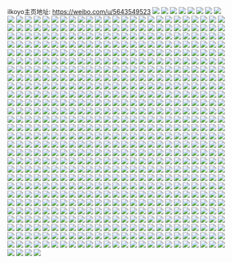 ilkoyo主页地址: https://weibo.com/u/5643549523 
![](https://wx4.sinaimg.cn/mw2000/0069VL2jgy1h96vyotxz0j30u0140ne0.jpg) 
![](https://wx4.sinaimg.cn/mw2000/0069VL2jgy1h96vymknbdj30u014017z.jpg) 
![](https://wx4.sinaimg.cn/mw2000/0069VL2jgy1h96vymidkhj30u01407io.jpg) 
![](https://wx4.sinaimg.cn/mw2000/0069VL2jgy1h96vymyq4mj30u0140nbz.jpg) 
![](https://wx4.sinaimg.cn/mw2000/0069VL2jgy1h8ygmak055j30u0140n0j.jpg) 
![](https://wx4.sinaimg.cn/mw2000/0069VL2jgy1h8xtrfdmkmj30u01t1jwh.jpg) 
![](https://wx4.sinaimg.cn/mw2000/0069VL2jgy1h8wtynaumgj30n91efn3y.jpg) 
![](https://wx4.sinaimg.cn/mw2000/0069VL2jgy1h8t41zbq3mj32io1w0u0x.jpg) 
![](https://wx4.sinaimg.cn/mw2000/0069VL2jgy1h8rz9s0k9cj30u01t1q7v.jpg) 
![](https://wx4.sinaimg.cn/mw2000/0069VL2jgy1h8parpuyg5j30u0140q7e.jpg) 
![](https://wx4.sinaimg.cn/mw2000/0069VL2jgy1h8paroic1qj31400u045q.jpg) 
![](https://wx4.sinaimg.cn/mw2000/0069VL2jgy1h8parmkz9ej31410u0do1.jpg) 
![](https://wx4.sinaimg.cn/mw2000/0069VL2jgy1h8parojznmj31400u0tf5.jpg) 
![](https://wx4.sinaimg.cn/mw2000/0069VL2jgy1h8parqjxopj31400u07b7.jpg) 
![](https://wx4.sinaimg.cn/mw2000/0069VL2jgy1h8parq8yfoj30u01407ba.jpg) 
![](https://wx4.sinaimg.cn/mw2000/0069VL2jgy1h8parmwpngj31hc0u0ti0.jpg) 
![](https://wx4.sinaimg.cn/mw2000/0069VL2jgy1h8parmw2bxj30u011oq9v.jpg) 
![](https://wx4.sinaimg.cn/mw2000/0069VL2jgy1h8parr0ddnj31400u0n67.jpg) 
![](https://wx4.sinaimg.cn/mw2000/0069VL2jgy1h8nmrcxeb9j30u01t145l.jpg) 
![](https://wx4.sinaimg.cn/mw2000/0069VL2jgy1h8kpg5gzxhj30u0140q7e.jpg) 
![](https://wx4.sinaimg.cn/mw2000/0069VL2jgy1h8juuy2xxpj30u01t1q8o.jpg) 
![](https://wx4.sinaimg.cn/mw2000/0069VL2jgy1h8hkxl0616j30jq0l4dj3.jpg) 
![](https://wx4.sinaimg.cn/mw2000/0069VL2jgy1h8dt8qfaxdj31400u0wlr.jpg) 
![](https://wx4.sinaimg.cn/mw2000/0069VL2jgy1h8aoe18vgpj31400u0k01.jpg) 
![](https://wx4.sinaimg.cn/mw2000/0069VL2jgy1h87ybx8t0fj30p10tm79t.jpg) 
![](https://wx4.sinaimg.cn/mw2000/0069VL2jgy1h87vgdscspj31400u0dnu.jpg) 
![](https://wx4.sinaimg.cn/mw2000/0069VL2jgy1h87vgch3btj30u0140k08.jpg) 
![](https://wx4.sinaimg.cn/mw2000/0069VL2jgy1h87vgcsk6bj30u01407er.jpg) 
![](https://wx4.sinaimg.cn/mw2000/0069VL2jgy1h87v9cpjsnj30u01t1dlr.jpg) 
![](https://wx4.sinaimg.cn/mw2000/0069VL2jgy1h87v9cwljuj30u01t17eh.jpg) 
![](https://wx4.sinaimg.cn/mw2000/0069VL2jgy1h84ikakga3j30qj1b5dop.jpg) 
![](https://wx4.sinaimg.cn/mw2000/0069VL2jgy1h82ick355ij30u0140q9f.jpg) 
![](https://wx4.sinaimg.cn/mw2000/0069VL2jgy1h82icmulx4j30u0140kbk.jpg) 
![](https://wx4.sinaimg.cn/mw2000/0069VL2jgy1h82ichmjilj31hc0u04ng.jpg) 
![](https://wx4.sinaimg.cn/mw2000/0069VL2jgy1h82ichhu7oj30t91fhn8s.jpg) 
![](https://wx4.sinaimg.cn/mw2000/0069VL2jgy1h82ichuttsj31400u0n87.jpg) 
![](https://wx4.sinaimg.cn/mw2000/0069VL2jgy1h82ichjqecj30u01407ej.jpg) 
![](https://wx4.sinaimg.cn/mw2000/0069VL2jgy1h82ichcr28j30u018pgq5.jpg) 
![](https://wx4.sinaimg.cn/mw2000/0069VL2jgy1h82ichf8zdj30u01butes.jpg) 
![](https://wx4.sinaimg.cn/mw2000/0069VL2jgy1h82icho74pj30u018ydkw.jpg) 
![](https://wx4.sinaimg.cn/mw2000/0069VL2jgy1h82ichlbz3j31400u0wot.jpg) 
![](https://wx4.sinaimg.cn/mw2000/0069VL2jgy1h82ichkhaaj31400u045u.jpg) 
![](https://wx4.sinaimg.cn/mw2000/0069VL2jgy1h82ichp1ocj30u0140dq3.jpg) 
![](https://wx4.sinaimg.cn/mw2000/0069VL2jgy1h82ichqzlaj31400u0k1j.jpg) 
![](https://wx4.sinaimg.cn/mw2000/0069VL2jgy1h82ichtp7qj30u01t1dkc.jpg) 
![](https://wx4.sinaimg.cn/mw2000/0069VL2jgy1h7wjbvjfyaj31400u0dnm.jpg) 
![](https://wx4.sinaimg.cn/mw2000/0069VL2jgy1h7v43sikwwj30u014048q.jpg) 
![](https://wx4.sinaimg.cn/mw2000/0069VL2jgy1h7uhn5qyovj30u01t1qkl.jpg) 
![](https://wx4.sinaimg.cn/mw2000/0069VL2jgy1h7tf3tny51j30u0140dp7.jpg) 
![](https://wx4.sinaimg.cn/mw2000/0069VL2jgy1h7tf3u5ikej30u014046z.jpg) 
![](https://wx4.sinaimg.cn/mw2000/0069VL2jgy1h7lvsihqaqj30u01t1q83.jpg) 
![](https://wx4.sinaimg.cn/mw2000/0069VL2jgy1h7lvsiqqxpj30u014049m.jpg) 
![](https://wx4.sinaimg.cn/mw2000/0069VL2jgy1h7lvsjlpsej31400u0k3k.jpg) 
![](https://wx4.sinaimg.cn/mw2000/0069VL2jgy1h7jw0i36e0j30u01t1aho.jpg) 
![](https://wx4.sinaimg.cn/mw2000/0069VL2jgy1h7jw0hhikgj30u01t1n52.jpg) 
![](https://wx4.sinaimg.cn/mw2000/0069VL2jgy1h7jw0h9hl3j30u01t1ahv.jpg) 
![](https://wx4.sinaimg.cn/mw2000/0069VL2jgy1h7jw0hg30sj30u01t1gtd.jpg) 
![](https://wx4.sinaimg.cn/mw2000/0069VL2jgy1h7jw0hh8ebj30u01t145z.jpg) 
![](https://wx4.sinaimg.cn/mw2000/0069VL2jgy1h7jw0i3u72j30u01t17bb.jpg) 
![](https://wx4.sinaimg.cn/mw2000/0069VL2jgy1h7dc6cs1e5j30u013ywit.jpg) 
![](https://wx4.sinaimg.cn/mw2000/0069VL2jgy1h7dc6cq99zj30u013ygpz.jpg) 
![](https://wx4.sinaimg.cn/mw2000/0069VL2jgy1h7dc6facs5j30u00u0ag1.jpg) 
![](https://wx4.sinaimg.cn/mw2000/0069VL2jgy1h7d88ga4fuj30u013zah2.jpg) 
![](https://wx4.sinaimg.cn/mw2000/0069VL2jgy1h7avapd38hj30ku112q5p.jpg) 
![](https://wx4.sinaimg.cn/mw2000/0069VL2jgy1h7acqj4ltzj30ku112tbj.jpg) 
![](https://wx4.sinaimg.cn/mw2000/0069VL2jgy1h768kmg6k9j30ku1120th.jpg) 
![](https://wx4.sinaimg.cn/mw2000/0069VL2jgy1h73qcy8itsj30ku1120te.jpg) 
![](https://wx4.sinaimg.cn/mw2000/0069VL2jgy1h7088p14eej30u00u0djx.jpg) 
![](https://wx4.sinaimg.cn/mw2000/0069VL2jgy1h6vqcaq04ej30u00u049f.jpg) 
![](https://wx4.sinaimg.cn/mw2000/0069VL2jgy1h6n9no6d62j30u00u0jsx.jpg) 
![](https://wx4.sinaimg.cn/mw2000/0069VL2jgy1h6n9nnz3yaj30u00u0ta6.jpg) 
![](https://wx4.sinaimg.cn/mw2000/0069VL2jgy1h6ms0a9vo3j30ku112q3y.jpg) 
![](https://wx4.sinaimg.cn/mw2000/0069VL2jgy1h6ms0a7i2oj30ku11275d.jpg) 
![](https://wx4.sinaimg.cn/mw2000/0069VL2jgy1h6gqhm9s42j30ku0xgjs3.jpg) 
![](https://wx4.sinaimg.cn/mw2000/0069VL2jgy1h6cqkehe1kj30ku112412.jpg) 
![](https://wx4.sinaimg.cn/mw2000/0069VL2jgy1h5qdr7vmywj30t31r0ab9.jpg) 
![](https://wx4.sinaimg.cn/mw2000/0069VL2jgy1h5mnejtggjj30qf1aywp6.jpg) 
![](https://wx4.sinaimg.cn/mw2000/0069VL2jgy1h5mneklkcrj31400u0q62.jpg) 
![](https://wx4.sinaimg.cn/mw2000/0069VL2jgy1h5mnem6b75j31400u0n89.jpg) 
![](https://wx4.sinaimg.cn/mw2000/0069VL2jgy1h5mnell0doj31400u0afz.jpg) 
![](https://wx4.sinaimg.cn/mw2000/0069VL2jgy1h5mnek9oesj31400u0dji.jpg) 
![](https://wx4.sinaimg.cn/mw2000/0069VL2jgy1h5lct6n7vgj30u0140gqc.jpg) 
![](https://wx4.sinaimg.cn/mw2000/0069VL2jgy1h5lct7gbrsj30u0140jtw.jpg) 
![](https://wx4.sinaimg.cn/mw2000/0069VL2jgy1h5lct7u8cij30u00u0dmn.jpg) 
![](https://wx4.sinaimg.cn/mw2000/0069VL2jgy1h5kl0k550uj30u013yagd.jpg) 
![](https://wx4.sinaimg.cn/mw2000/0069VL2jgy1h5kb1u3riqj30u01sz0uf.jpg) 
![](https://wx4.sinaimg.cn/mw2000/0069VL2jgy1h5cbtk9erpj30u01lr42q.jpg) 
![](https://wx4.sinaimg.cn/mw2000/0069VL2jgy1h5cbtkhkf1j30u01m3wic.jpg) 
![](https://wx4.sinaimg.cn/mw2000/0069VL2jgy1h5cbtjwr6aj30t005s74r.jpg) 
![](https://wx4.sinaimg.cn/mw2000/0069VL2jgy1h5btokw0i1j30u018c774.jpg) 
![](https://wx4.sinaimg.cn/mw2000/0069VL2jgy1h5b9luzrmwj30u00u00yd.jpg) 
![](https://wx4.sinaimg.cn/mw2000/0069VL2jgy1h5b9lwo04cj30u01400zi.jpg) 
![](https://wx4.sinaimg.cn/mw2000/0069VL2jgy1h5b9lxo9snj30u01b3ahu.jpg) 
![](https://wx4.sinaimg.cn/mw2000/0069VL2jgy1h5a62bdzobj30u0140gyi.jpg) 
![](https://wx4.sinaimg.cn/mw2000/0069VL2jgy1h5a62ev082j32c02c0b2a.jpg) 
![](https://wx4.sinaimg.cn/mw2000/0069VL2jgy1h548emiedgj30u01sztfx.jpg) 
![](https://wx4.sinaimg.cn/mw2000/0069VL2jgy1h548emcghmj30u01szdm6.jpg) 
![](https://wx4.sinaimg.cn/mw2000/0069VL2jgy1h548emd7dgj30u01szgs6.jpg) 
![](https://wx4.sinaimg.cn/mw2000/0069VL2jgy1h4sfwp95yzj32c02c0x6p.jpg) 
![](https://wx4.sinaimg.cn/mw2000/0069VL2jgy1h4pwydtz2nj30u01sz110.jpg) 
![](https://wx4.sinaimg.cn/mw2000/0069VL2jgy1h4jn4emwi4j31401e0wm1.jpg) 
![](https://wx4.sinaimg.cn/mw2000/0069VL2jgy1h4jn4efz45j31400u5zok.jpg) 
![](https://wx4.sinaimg.cn/mw2000/0069VL2jgy1h4jn4el8mgj31400u0dnf.jpg) 
![](https://wx4.sinaimg.cn/mw2000/0069VL2jgy1h4jn4em5ybj30xc1n9adu.jpg) 
![](https://wx4.sinaimg.cn/mw2000/0069VL2jgy1h4jn4f0qeuj30k00zktak.jpg) 
![](https://wx4.sinaimg.cn/mw2000/0069VL2jgy1h4g1p2uylsj30u00u0dl3.jpg) 
![](https://wx4.sinaimg.cn/mw2000/0069VL2jgy1h4g1p56oapj30u0140ti7.jpg) 
![](https://wx4.sinaimg.cn/mw2000/0069VL2jgy1h4ew3lc5xcj30u0140wmt.jpg) 
![](https://wx4.sinaimg.cn/mw2000/0069VL2jgy1h4ew3lnxm8j30u0140tes.jpg) 
![](https://wx4.sinaimg.cn/mw2000/0069VL2jgy1h4a40hy4x0j30u00u04ea.jpg) 
![](https://wx4.sinaimg.cn/mw2000/0069VL2jgy1h48vlul3jdj30u00u0ahi.jpg) 
![](https://wx4.sinaimg.cn/mw2000/0069VL2jgy1h48vlv28znj30u00u0ahd.jpg) 
![](https://wx4.sinaimg.cn/mw2000/0069VL2jgy1h48vlv30ulj30u00u07bl.jpg) 
![](https://wx4.sinaimg.cn/mw2000/0069VL2jgy1h48vlv3rr7j30u00u044p.jpg) 
![](https://wx4.sinaimg.cn/mw2000/0069VL2jgy1h48vluk9djj30u00u00yu.jpg) 
![](https://wx4.sinaimg.cn/mw2000/0069VL2jgy1h48vlvy5d9j30u00u00zb.jpg) 
![](https://wx4.sinaimg.cn/mw2000/0069VL2jgy1h48vlvseqgj30u00u0tf0.jpg) 
![](https://wx4.sinaimg.cn/mw2000/0069VL2jgy1h48vlm3u6oj30u00u0acw.jpg) 
![](https://wx4.sinaimg.cn/mw2000/0069VL2jgy1h48vllqtu0j30u00u0go7.jpg) 
![](https://wx4.sinaimg.cn/mw2000/0069VL2jgy1h47wgj8h1sj31400u0ti2.jpg) 
![](https://wx4.sinaimg.cn/mw2000/0069VL2jgy1h47qdmiwk9j30v91vo7al.jpg) 
![](https://wx4.sinaimg.cn/mw2000/0069VL2jgy1h46rrhtkzpj30v80hiq6d.jpg) 
![](https://wx4.sinaimg.cn/mw2000/0069VL2jgy1h42tn03u9aj30v91von7k.jpg) 
![](https://wx4.sinaimg.cn/mw2000/0069VL2jgy1h3ynf46qokj30u01sztah.jpg) 
![](https://wx4.sinaimg.cn/mw2000/0069VL2jgy1h3wdwbn4taj30u0140jyu.jpg) 
![](https://wx4.sinaimg.cn/mw2000/0069VL2jgy1h3wdgnqzvrj31hc0u0k8w.jpg) 
![](https://wx4.sinaimg.cn/mw2000/0069VL2jgy1h3u21mgdg6j30u01404be.jpg) 
![](https://wx4.sinaimg.cn/mw2000/0069VL2jgy1h3u21f47ldj30u0140tk3.jpg) 
![](https://wx4.sinaimg.cn/mw2000/0069VL2jgy1h3u20kjdt4j30u00u078n.jpg) 
![](https://wx4.sinaimg.cn/mw2000/0069VL2jgy1h3u21r1itpj30u0140do6.jpg) 
![](https://wx4.sinaimg.cn/mw2000/0069VL2jgy1h3u21tsz3nj30u0140n8i.jpg) 
![](https://wx4.sinaimg.cn/mw2000/0069VL2jgy1h3u20ws35cj30u013yafr.jpg) 
![](https://wx4.sinaimg.cn/mw2000/0069VL2jgy1h3u21imcqnj30u00u0tgf.jpg) 
![](https://wx4.sinaimg.cn/mw2000/0069VL2jgy1h3u218che6j30u00u0jvj.jpg) 
![](https://wx4.sinaimg.cn/mw2000/0069VL2jgy1h3u20bs14aj30u00u0tci.jpg) 
![](https://wx4.sinaimg.cn/mw2000/0069VL2jgy1h3u21o8l5fj30u0140443.jpg) 
![](https://wx4.sinaimg.cn/mw2000/0069VL2jgy1h3u21t2vfgj30u0140wkf.jpg) 
![](https://wx4.sinaimg.cn/mw2000/0069VL2jgy1h3u21j868ij31400u0n2v.jpg) 
![](https://wx4.sinaimg.cn/mw2000/0069VL2jgy1h3u21q4zxsj30u0140ahz.jpg) 
![](https://wx4.sinaimg.cn/mw2000/0069VL2jgy1h3u21gl294j30u00u0th5.jpg) 
![](https://wx4.sinaimg.cn/mw2000/0069VL2jgy1h3u21jjtm6j30u00u0tgb.jpg) 
![](https://wx4.sinaimg.cn/mw2000/0069VL2jgy1h3u20x5whqj31400u0jz7.jpg) 
![](https://wx4.sinaimg.cn/mw2000/0069VL2jgy1h3swtcco2bj32c0340hdu.jpg) 
![](https://wx4.sinaimg.cn/mw2000/0069VL2jgy1h3swtbrg9dj32c02c0x5k.jpg) 
![](https://wx4.sinaimg.cn/mw2000/0069VL2jgy1h3sq91m3dxj30u01szjvm.jpg) 
![](https://wx4.sinaimg.cn/mw2000/0069VL2jgy1h3rt67coqxj30u01t0gsd.jpg) 
![](https://wx4.sinaimg.cn/mw2000/0069VL2jgy1h3mrrlooqaj30v91voakv.jpg) 
![](https://wx4.sinaimg.cn/mw2000/0069VL2jgy1h3mmaogw4dj32c02c0u0x.jpg) 
![](https://wx4.sinaimg.cn/mw2000/0069VL2jgy1h3mmappw0jj32c02c04qq.jpg) 
![](https://wx4.sinaimg.cn/mw2000/0069VL2jgy1h3mmapm453j32c02c0qv5.jpg) 
![](https://wx4.sinaimg.cn/mw2000/0069VL2jgy1h3mmaqfyisj32c02c0kjl.jpg) 
![](https://wx4.sinaimg.cn/mw2000/0069VL2jgy1h3m00aocf0j30u00u0n1f.jpg) 
![](https://wx4.sinaimg.cn/mw2000/0069VL2jgy1h3jte9s03wj30v91vogud.jpg) 
![](https://wx4.sinaimg.cn/mw2000/0069VL2jgy1h3he9b8c8kj31401e0dpf.jpg) 
![](https://wx4.sinaimg.cn/mw2000/0069VL2jgy1h3egx8kkmej32c03401ky.jpg) 
![](https://wx4.sinaimg.cn/mw2000/0069VL2jgy1h32gex4wr5j31sz0u0wsu.jpg) 
![](https://wx4.sinaimg.cn/mw2000/0069VL2jgy1h2uy3dzsmnj33402c0kjm.jpg) 
![](https://wx4.sinaimg.cn/mw2000/0069VL2jgy1h2uw2eussaj30ri1cw42z.jpg) 
![](https://wx4.sinaimg.cn/mw2000/0069VL2jgy1h2szn9e9kvj30v91votp2.jpg) 
![](https://wx4.sinaimg.cn/mw2000/0069VL2jgy1h2szn9h648j30v91voan7.jpg) 
![](https://wx4.sinaimg.cn/mw2000/0069VL2jgy1h2szn9t2hsj30v91voqg9.jpg) 
![](https://wx4.sinaimg.cn/mw2000/0069VL2jgy1h2nazja5wdj30u01szgr3.jpg) 
![](https://wx4.sinaimg.cn/mw2000/0069VL2jgy1h2m3wozggaj30u01szdkp.jpg) 
![](https://wx4.sinaimg.cn/mw2000/0069VL2jgy1h2lvhpiwjqj30u00u00w7.jpg) 
![](https://wx4.sinaimg.cn/mw2000/0069VL2jgy1h2kdtadzjvj32c02c0u0y.jpg) 
![](https://wx4.sinaimg.cn/mw2000/0069VL2jgy1h2erh6mfzvj30v91vothk.jpg) 
![](https://wx4.sinaimg.cn/mw2000/0069VL2jgy1h2di35akx5j30v91voq94.jpg) 
![](https://wx4.sinaimg.cn/mw2000/0069VL2jgy1h2cysorrskj30v91vok8e.jpg) 
![](https://wx4.sinaimg.cn/mw2000/0069VL2jgy1h2cse7zs7uj30v91vojz3.jpg) 
![](https://wx4.sinaimg.cn/mw2000/0069VL2jgy1h28aqlzmxlj30v91vogs7.jpg) 
![](https://wx4.sinaimg.cn/mw2000/0069VL2jgy1h2755ijb1sj30u00u00y2.jpg) 
![](https://wx4.sinaimg.cn/mw2000/0069VL2jgy1h23n8azw4xj30v91vongk.jpg) 
![](https://wx4.sinaimg.cn/mw2000/0069VL2jgy1h23n89h8yej30v91vo4ir.jpg) 
![](https://wx4.sinaimg.cn/mw2000/0069VL2jgy1h23n8a2l4wj30v91vowtp.jpg) 
![](https://wx4.sinaimg.cn/mw2000/0069VL2jgy1h23n874x9mj30v91vo10d.jpg) 
![](https://wx4.sinaimg.cn/mw2000/0069VL2jgy1h23n8a3ttmj30v91vok39.jpg) 
![](https://wx4.sinaimg.cn/mw2000/0069VL2jgy1h23n8atas7j30v91vo7n7.jpg) 
![](https://wx4.sinaimg.cn/mw2000/0069VL2jgy1h23n8aj8x9j30v91vodu7.jpg) 
![](https://wx4.sinaimg.cn/mw2000/0069VL2jgy1h23n87fgnuj30v91vo496.jpg) 
![](https://wx4.sinaimg.cn/mw2000/0069VL2jgy1h23n8a8mtoj30v91vo491.jpg) 
![](https://wx4.sinaimg.cn/mw2000/0069VL2jgy1h23n87m8a7j30v91vo11h.jpg) 
![](https://wx4.sinaimg.cn/mw2000/0069VL2jgy1h23n88kuq0j30v91voqdc.jpg) 
![](https://wx4.sinaimg.cn/mw2000/0069VL2jgy1h23n89zzlxj30v91voqdv.jpg) 
![](https://wx4.sinaimg.cn/mw2000/0069VL2jgy1h23n8afpjhj30v91vowqk.jpg) 
![](https://wx4.sinaimg.cn/mw2000/0069VL2jgy1h21azs4ftij30u01sz0xn.jpg) 
![](https://wx4.sinaimg.cn/mw2000/0069VL2jgy1h200y8ulk3j30u0140qeh.jpg) 
![](https://wx4.sinaimg.cn/mw2000/0069VL2jgy1h1wuj04w0bj30u31t5wiq.jpg) 
![](https://wx4.sinaimg.cn/mw2000/0069VL2jgy1h1tarx08i8j30v91vodm9.jpg) 
![](https://wx4.sinaimg.cn/mw2000/0069VL2jgy1h1rz2n4s0pj33282ao7wj.jpg) 
![](https://wx4.sinaimg.cn/mw2000/0069VL2jgy1h1rz2oia70j32492tou0x.jpg) 
![](https://wx4.sinaimg.cn/mw2000/0069VL2jgy1h1rz2lpqrgj32ds1sg4qp.jpg) 
![](https://wx4.sinaimg.cn/mw2000/0069VL2jgy1h1rz2n9j1mj33402c0x6p.jpg) 
![](https://wx4.sinaimg.cn/mw2000/0069VL2jgy1h1rz2n4yaij31sg2dse81.jpg) 
![](https://wx4.sinaimg.cn/mw2000/0069VL2jgy1h1qqgarh8xj30sw12itfu.jpg) 
![](https://wx4.sinaimg.cn/mw2000/0069VL2jgy1h1ip8rkm1xj30u01szwla.jpg) 
![](https://wx4.sinaimg.cn/mw2000/0069VL2jgy1h1giujdbtdj30v91voakt.jpg) 
![](https://wx4.sinaimg.cn/mw2000/0069VL2jgy1h1biieazsrj30v90dkwfb.jpg) 
![](https://wx4.sinaimg.cn/mw2000/0069VL2jgy1h1bhut1qk3j30u00u0jua.jpg) 
![](https://wx4.sinaimg.cn/mw2000/0069VL2jgy1h18g94t5fkj30u0140ag9.jpg) 
![](https://wx4.sinaimg.cn/mw2000/0069VL2jgy1h178w7ozn1j30u014044c.jpg) 
![](https://wx4.sinaimg.cn/mw2000/0069VL2jgy1h15z2gx2ijj30u01szado.jpg) 
![](https://wx4.sinaimg.cn/mw2000/0069VL2jgy1h12p58m26cj30u0140n4f.jpg) 
![](https://wx4.sinaimg.cn/mw2000/0069VL2jgy1h12p59fquxj30u0140dlq.jpg) 
![](https://wx4.sinaimg.cn/mw2000/0069VL2jgy1h11jhgur0nj30u014044g.jpg) 
![](https://wx4.sinaimg.cn/mw2000/0069VL2jgy1h0xsmp30u6j30u0140anf.jpg) 
![](https://wx4.sinaimg.cn/mw2000/0069VL2jgy1h0xsmoignij30u0140dsg.jpg) 
![](https://wx4.sinaimg.cn/mw2000/0069VL2jgy1h0xsmskwugj30u0140nbn.jpg) 
![](https://wx4.sinaimg.cn/mw2000/0069VL2jgy1h0xsmum3rjj30u01407hc.jpg) 
![](https://wx4.sinaimg.cn/mw2000/0069VL2jgy1h0xsmwrg9bj30u0140tr9.jpg) 
![](https://wx4.sinaimg.cn/mw2000/0069VL2jgy1h0xssil0ntj30u0140h1v.jpg) 
![](https://wx4.sinaimg.cn/mw2000/0069VL2jgy1h0xsmpl0tlj30u0140jzc.jpg) 
![](https://wx4.sinaimg.cn/mw2000/0069VL2jgy1h0xsmx0h7bj30u0140n7r.jpg) 
![](https://wx4.sinaimg.cn/mw2000/0069VL2jgy1h0xgyfb4qoj30u01sz15i.jpg) 
![](https://wx4.sinaimg.cn/mw2000/0069VL2jgy1h0wpn8vjyyj30u00u0n0n.jpg) 
![](https://wx4.sinaimg.cn/mw2000/0069VL2jgy1h0wpn9eibpj30u00u0qam.jpg) 
![](https://wx4.sinaimg.cn/mw2000/0069VL2jgy1h0vps8g2i8j30u00u0q7f.jpg) 
![](https://wx4.sinaimg.cn/mw2000/0069VL2jgy1h0stp3mksmj30im0g43yz.jpg) 
![](https://wx4.sinaimg.cn/mw2000/0069VL2jgy1h0r4a8ku8bj31sg1sg7wh.jpg) 
![](https://wx4.sinaimg.cn/mw2000/0069VL2jgy1h0oh1j4jr4j30u0140gr7.jpg) 
![](https://wx4.sinaimg.cn/mw2000/0069VL2jgy1h0oh1j6o91j30u013yjy7.jpg) 
![](https://wx4.sinaimg.cn/mw2000/0069VL2jgy1h0lyrj4ofij30u01sz7ho.jpg) 
![](https://wx4.sinaimg.cn/mw2000/0069VL2jgy1h0lyrl6q19j30u01szgxr.jpg) 
![](https://wx4.sinaimg.cn/mw2000/0069VL2jgy1h0lyrjn7t1j30u01szanc.jpg) 
![](https://wx4.sinaimg.cn/mw2000/0069VL2jgy1h0g62pi738j30qo0zkjta.jpg) 
![](https://wx4.sinaimg.cn/mw2000/0069VL2jgy1h0egu6v2n1j30xc0itq84.jpg) 
![](https://wx4.sinaimg.cn/mw2000/0069VL2jgy1h096iymgezj30u0140dm5.jpg) 
![](https://wx4.sinaimg.cn/mw2000/0069VL2jgy1h07fb3fsznj31400u047d.jpg) 
![](https://wx4.sinaimg.cn/mw2000/0069VL2jgy1h07fb3cu6oj31400u0k17.jpg) 
![](https://wx4.sinaimg.cn/mw2000/0069VL2jgy1h07fb2onk3j30zk0qotf3.jpg) 
![](https://wx4.sinaimg.cn/mw2000/0069VL2jgy1h07fb32y5nj30zk0qowjw.jpg) 
![](https://wx4.sinaimg.cn/mw2000/0069VL2jgy1h07fb24fwbj30zk0qngq1.jpg) 
![](https://wx4.sinaimg.cn/mw2000/0069VL2jgy1h07fb3t813j30zk0qn0yt.jpg) 
![](https://wx4.sinaimg.cn/mw2000/0069VL2jgy1h07fb3l1rfj31400u0aj2.jpg) 
![](https://wx4.sinaimg.cn/mw2000/0069VL2jgy1h07fb8du5nj30u00u044l.jpg) 
![](https://wx4.sinaimg.cn/mw2000/0069VL2jgy1h07fbb8i9uj30u00u0jx5.jpg) 
![](https://wx4.sinaimg.cn/mw2000/0069VL2jgy1h07fba5kolj30u00u0tdj.jpg) 
![](https://wx4.sinaimg.cn/mw2000/0069VL2jgy1h077g457xwj30u01sztdk.jpg) 
![](https://wx4.sinaimg.cn/mw2000/0069VL2jgy1h06tz9mzhvj30u00u0wlz.jpg) 
![](https://wx4.sinaimg.cn/mw2000/0069VL2jgy1h06tzbnrcuj30u00u07bq.jpg) 
![](https://wx4.sinaimg.cn/mw2000/0069VL2jgy1h06tzc80oxj30u00u0jyp.jpg) 
![](https://wx4.sinaimg.cn/mw2000/0069VL2jgy1h06tzd1hcgj30u00u0gqy.jpg) 
![](https://wx4.sinaimg.cn/mw2000/0069VL2jgy1h06tzdfpskj30u00u0te3.jpg) 
![](https://wx4.sinaimg.cn/mw2000/0069VL2jgy1h06tzcj27mj30u00u077l.jpg) 
![](https://wx4.sinaimg.cn/mw2000/0069VL2jgy1h03vql4dbej30u0140af8.jpg) 
![](https://wx4.sinaimg.cn/mw2000/0069VL2jgy1h03vqn3otwj30u0140jwa.jpg) 
![](https://wx4.sinaimg.cn/mw2000/0069VL2jgy1h03vqnhatcj30u0140gqu.jpg) 
![](https://wx4.sinaimg.cn/mw2000/0069VL2jgy1h03vqnus2uj30u0140dmt.jpg) 
![](https://wx4.sinaimg.cn/mw2000/0069VL2jgy1h03vqnji4ij31400u0n29.jpg) 
![](https://wx4.sinaimg.cn/mw2000/0069VL2jgy1h03fwdywiqj30u00v6gnc.jpg) 
![](https://wx4.sinaimg.cn/mw2000/0069VL2jgy1h02k474oy3j30u01szwl0.jpg) 
![](https://wx4.sinaimg.cn/mw2000/0069VL2jgy1h02fxce3qbj30u0140dl6.jpg) 
![](https://wx4.sinaimg.cn/mw2000/0069VL2jgy1h01epyn4bej30u00u07av.jpg) 
![](https://wx4.sinaimg.cn/mw2000/0069VL2jgy1gzzxbu8w4pj30u01sztha.jpg) 
![](https://wx4.sinaimg.cn/mw2000/0069VL2jgy1gzz0lra55bj30u00u00y9.jpg) 
![](https://wx4.sinaimg.cn/mw2000/0069VL2jgy1gzysf77kh2j30u00u0adc.jpg) 
![](https://wx4.sinaimg.cn/mw2000/0069VL2jgy1gzxmgy61yzj30u01sztjm.jpg) 
![](https://wx4.sinaimg.cn/mw2000/0069VL2jgy1gzx7l0dvujj30u00u0q8a.jpg) 
![](https://wx4.sinaimg.cn/mw2000/0069VL2jgy1gztospri5kj30v91voahe.jpg) 
![](https://wx4.sinaimg.cn/mw2000/0069VL2jgy1gztm5f2231j30sx1qnae4.jpg) 
![](https://wx4.sinaimg.cn/mw2000/0069VL2jgy1gzq69ewlhdj30u0140wjn.jpg) 
![](https://wx4.sinaimg.cn/mw2000/0069VL2jgy1gzq69dbc9rj30u01407e3.jpg) 
![](https://wx4.sinaimg.cn/mw2000/0069VL2jgy1gzq69exl54j30u0140n2c.jpg) 
![](https://wx4.sinaimg.cn/mw2000/0069VL2jgy1gzq69fbfxmj31400u0n5o.jpg) 
![](https://wx4.sinaimg.cn/mw2000/0069VL2jgy1gzq69gpswvj30u0140456.jpg) 
![](https://wx4.sinaimg.cn/mw2000/0069VL2jgy1gzmot17jdxj30u01400yq.jpg) 
![](https://wx4.sinaimg.cn/mw2000/0069VL2jgy1gzmot1bthuj30u0140q8x.jpg) 
![](https://wx4.sinaimg.cn/mw2000/0069VL2jgy1gzmot1wjyvj30u0140wk8.jpg) 
![](https://wx4.sinaimg.cn/mw2000/0069VL2jgy1gzmkllm9kcj30u01m80yb.jpg) 
![](https://wx4.sinaimg.cn/mw2000/0069VL2jgy1gzk8bqqxayj30ky0hiabl.jpg) 
![](https://wx4.sinaimg.cn/mw2000/0069VL2jgy1gz8enmfqa4j30oy02aaa6.jpg) 
![](https://wx4.sinaimg.cn/mw2000/0069VL2jgy1gz1pv0t2ivj32c02c0u0y.jpg) 
![](https://wx4.sinaimg.cn/mw2000/0069VL2jgy1gz1puwxvd5j31sg1sg1kx.jpg) 
![](https://wx4.sinaimg.cn/mw2000/0069VL2jgy1gz05bjvdkuj30ku1120xo.jpg) 
![](https://wx4.sinaimg.cn/mw2000/0069VL2jgy1gyueg4bw4xj30u01iotdf.jpg) 
![](https://wx4.sinaimg.cn/mw2000/0069VL2jgy1gyslka977vj30u013643e.jpg) 
![](https://wx4.sinaimg.cn/mw2000/0069VL2jgy1gyq5bwrfogj31vi2uub2a.jpg) 
![](https://wx4.sinaimg.cn/mw2000/0069VL2jgy1gyp73u4h2lj30u00u0wja.jpg) 
![](https://wx4.sinaimg.cn/mw2000/0069VL2jgy1gyp73t1w13j30u00u0tdc.jpg) 
![](https://wx4.sinaimg.cn/mw2000/0069VL2jgy1gynjhwhmbjj30u00u0djk.jpg) 
![](https://wx4.sinaimg.cn/mw2000/0069VL2jgy1gynjhvsehnj317r0u0jx8.jpg) 
![](https://wx4.sinaimg.cn/mw2000/0069VL2jgy1gyjeoe1qjyj30u01sz45w.jpg) 
![](https://wx4.sinaimg.cn/mw2000/0069VL2jgy1gyhtqbc43yj309m04dq2y.jpg) 
![](https://wx4.sinaimg.cn/mw2000/0069VL2jgy1gyedwwaz9bj30t91g047b.jpg) 
![](https://wx4.sinaimg.cn/mw2000/0069VL2jgy1gyedwxl64vj30u0140doh.jpg) 
![](https://wx4.sinaimg.cn/mw2000/0069VL2jgy1gyc7phweghj30u01szgu3.jpg) 
![](https://wx4.sinaimg.cn/mw2000/0069VL2jgy1gyb6nxb695j30n01ds3z2.jpg) 
![](https://wx4.sinaimg.cn/mw2000/0069VL2jgy1gy7s96sq4rj30u010qtd3.jpg) 
![](https://wx4.sinaimg.cn/mw2000/0069VL2jgy1gy7s9a6ynvj30u01400za.jpg) 
![](https://wx4.sinaimg.cn/mw2000/0069VL2jgy1gy7s9b9wi6j30u01407an.jpg) 
![](https://wx4.sinaimg.cn/mw2000/0069VL2jgy1gy6n78r8fzj32c02c0kjl.jpg) 
![](https://wx4.sinaimg.cn/mw2000/0069VL2jgy1gy6n78y8dyj32c0340npe.jpg) 
![](https://wx4.sinaimg.cn/mw2000/0069VL2jgy1gy6n7a2c9vj32c0340npf.jpg) 
![](https://wx4.sinaimg.cn/mw2000/0069VL2jgy1gy6n79yxvrj32c02c0x6p.jpg) 
![](https://wx4.sinaimg.cn/mw2000/0069VL2jgy1gxyk9vyw4ej32c02c0000.jpg) 
![](https://wx4.sinaimg.cn/mw2000/0069VL2jly1gxxhv79p85j30u013ygqj.jpg) 
![](https://wx4.sinaimg.cn/mw2000/0069VL2jly1gxxhv7lhvdj30u00u0n15.jpg) 
![](https://wx4.sinaimg.cn/mw2000/0069VL2jly1gxxhvdihzwj313y0u0q66.jpg) 
![](https://wx4.sinaimg.cn/mw2000/0069VL2jly1gxxhvp24s8j30u0140wke.jpg) 
![](https://wx4.sinaimg.cn/mw2000/0069VL2jly1gxxhvfndhcj30u013y0yv.jpg) 
![](https://wx4.sinaimg.cn/mw2000/0069VL2jly1gxxhvgqvvhj30u0140afj.jpg) 
![](https://wx4.sinaimg.cn/mw2000/0069VL2jly1gxxhvf0lvpj30u00u0dlg.jpg) 
![](https://wx4.sinaimg.cn/mw2000/0069VL2jly1gxxhvfkz3oj30u00u0wj3.jpg) 
![](https://wx4.sinaimg.cn/mw2000/0069VL2jly1gxxhvhm204j313y0u0n5q.jpg) 
![](https://wx4.sinaimg.cn/mw2000/0069VL2jly1gxxhvjeaiej31400u0tcv.jpg) 
![](https://wx4.sinaimg.cn/mw2000/0069VL2jly1gxxhvjv79hj30u00u0q72.jpg) 
![](https://wx4.sinaimg.cn/mw2000/0069VL2jly1gxxhvqktb2j30u0140dm0.jpg) 
![](https://wx4.sinaimg.cn/mw2000/0069VL2jly1gxxhvnufphj30u0140tfm.jpg) 
![](https://wx4.sinaimg.cn/mw2000/0069VL2jly1gxxhvmr4fsj30u00u043f.jpg) 
![](https://wx4.sinaimg.cn/mw2000/0069VL2jly1gxxhvomjgsj30u013ywk5.jpg) 
![](https://wx4.sinaimg.cn/mw2000/0069VL2jly1gxxhvq03k8j313y0u0jy0.jpg) 
![](https://wx4.sinaimg.cn/mw2000/0069VL2jgy1gxsl4p9rmaj30u01szwiq.jpg) 
![](https://wx4.sinaimg.cn/mw2000/0069VL2jgy1gxs7tcgw03j30u01szwke.jpg) 
![](https://wx4.sinaimg.cn/mw2000/0069VL2jgy1gxr4bep4rgj30u016vq9r.jpg) 
![](https://wx4.sinaimg.cn/mw2000/0069VL2jgy1gxqi27a8waj30u01szwi9.jpg) 
![](https://wx4.sinaimg.cn/mw2000/0069VL2jgy1gxq6jartk5j30r21c3gre.jpg) 
![](https://wx4.sinaimg.cn/mw2000/0069VL2jgy1gxq6jfcsnlj30u0140tf5.jpg) 
![](https://wx4.sinaimg.cn/mw2000/0069VL2jgy1gxq6jgyz49j30u0140gtv.jpg) 
![](https://wx4.sinaimg.cn/mw2000/0069VL2jgy1gxo0efd7gnj30u01szajb.jpg) 
![](https://wx4.sinaimg.cn/mw2000/0069VL2jgy1gxo0eg0znfj30u01sz48f.jpg) 
![](https://wx4.sinaimg.cn/mw2000/0069VL2jgy1gxo0ef08rsj30u01szgvr.jpg) 
![](https://wx4.sinaimg.cn/mw2000/0069VL2jgy1gxo0ef1zkyj30u01szajl.jpg) 
![](https://wx4.sinaimg.cn/mw2000/0069VL2jgy1gxo0efbgi8j30u01sz48p.jpg) 
![](https://wx4.sinaimg.cn/mw2000/0069VL2jgy1gxo0eezfw2j30u01sztgt.jpg) 
![](https://wx4.sinaimg.cn/mw2000/0069VL2jgy1gxnutftb4wj30pn1egjup.jpg) 
![](https://wx4.sinaimg.cn/mw2000/0069VL2jgy1gxkek7o1e1j30u01szdpr.jpg) 
![](https://wx4.sinaimg.cn/mw2000/0069VL2jgy1gxif187g1ej30u00u0gr3.jpg) 
![](https://wx4.sinaimg.cn/mw2000/0069VL2jgy1gxi6q7bgvxj30u01szwnw.jpg) 
![](https://wx4.sinaimg.cn/mw2000/0069VL2jgy1gxi4qvmxqwj30v91vongv.jpg) 
![](https://wx4.sinaimg.cn/mw2000/0069VL2jgy1gxi4quomu6j30v91vo0zf.jpg) 
![](https://wx4.sinaimg.cn/mw2000/0069VL2jgy1gxeuats4uqj32c02c0u0y.jpg) 
![](https://wx4.sinaimg.cn/mw2000/0069VL2jgy1gxeuaqyz40j30u00u07dm.jpg) 
![](https://wx4.sinaimg.cn/mw2000/0069VL2jgy1gxe791x387j30u01szdkg.jpg) 
![](https://wx4.sinaimg.cn/mw2000/0069VL2jgy1gxawn0vrbuj30u0140wix.jpg) 
![](https://wx4.sinaimg.cn/mw2000/0069VL2jgy1gxawmy8ypvj30u00u0758.jpg) 
![](https://wx4.sinaimg.cn/mw2000/0069VL2jgy1gxawmofkhgj30u0140tec.jpg) 
![](https://wx4.sinaimg.cn/mw2000/0069VL2jgy1gxa8wljlmij30u00u0n17.jpg) 
![](https://wx4.sinaimg.cn/mw2000/0069VL2jgy1gx7we68160j32c0340kjm.jpg) 
![](https://wx4.sinaimg.cn/mw2000/0069VL2jgy1gx7czy3uucj30u01szn5o.jpg) 
![](https://wx4.sinaimg.cn/mw2000/0069VL2jgy1gx6x49i6moj30u00u0470.jpg) 
![](https://wx4.sinaimg.cn/mw2000/0069VL2jgy1gx50ivr06fj30u01sz451.jpg) 
![](https://wx4.sinaimg.cn/mw2000/0069VL2jgy1gx50ivmi6dj31hc0paq5u.jpg) 
![](https://wx4.sinaimg.cn/mw2000/0069VL2jgy1gx32e3wrfpj30u01400zn.jpg) 
![](https://wx4.sinaimg.cn/mw2000/0069VL2jgy1gx32e32z7lj30u0140gs2.jpg) 
![](https://wx4.sinaimg.cn/mw2000/0069VL2jgy1gx1m4i314ej30u01sz0xf.jpg) 
![](https://wx4.sinaimg.cn/mw2000/0069VL2jgy1gww2r25cs7j30u01szjw8.jpg) 
![](https://wx4.sinaimg.cn/mw2000/0069VL2jgy1gww2r2c6udj30u01szwjy.jpg) 
![](https://wx4.sinaimg.cn/mw2000/0069VL2jgy1gwvr9nqobgj30kp0cgmxc.jpg) 
![](https://wx4.sinaimg.cn/mw2000/0069VL2jgy1gwrak8hojvj30u01szwm4.jpg) 
![](https://wx4.sinaimg.cn/mw2000/0069VL2jgy1gwqd9nlkt2j308g0ag3ys.jpg) 
![](https://wx4.sinaimg.cn/mw2000/0069VL2jgy1gwnrtv04e2j30zk0k043e.jpg) 
![](https://wx4.sinaimg.cn/mw2000/0069VL2jgy1gwn8kujgs3j30u00u0q6v.jpg) 
![](https://wx4.sinaimg.cn/mw2000/0069VL2jgy1gwn8ktjlwvj30s81e6ai1.jpg) 
![](https://wx4.sinaimg.cn/mw2000/0069VL2jgy1gwlv6tqb3mj30u00u078y.jpg) 
![](https://wx4.sinaimg.cn/mw2000/0069VL2jgy1gwle7yrizbj30u01szq81.jpg) 
![](https://wx4.sinaimg.cn/mw2000/0069VL2jgy1gwkcx3icbuj32c0340e83.jpg) 
![](https://wx4.sinaimg.cn/mw2000/0069VL2jgy1gwjwgths2jj30v6018dfx.jpg) 
![](https://wx4.sinaimg.cn/mw2000/0069VL2jgy1gwjon40zdkj319q0kmwgb.jpg) 
![](https://wx4.sinaimg.cn/mw2000/0069VL2jgy1gwhf9eznnfj30u00u0gqq.jpg) 
![](https://wx4.sinaimg.cn/mw2000/0069VL2jgy1gwg8jdfj7zj30s71p1tdl.jpg) 
![](https://wx4.sinaimg.cn/mw2000/0069VL2jgy1gwg56iojaaj31ba0zg4ag.jpg) 
![](https://wx4.sinaimg.cn/mw2000/0069VL2jgy1gweq54ynj3j31400u0tho.jpg) 
![](https://wx4.sinaimg.cn/mw2000/0069VL2jgy1gweq50w33lj30qe10m7b0.jpg) 
![](https://wx4.sinaimg.cn/mw2000/0069VL2jgy1gweq51066fj30u00tjn3x.jpg) 
![](https://wx4.sinaimg.cn/mw2000/0069VL2jgy1gweq595esrj30u00u0dny.jpg) 
![](https://wx4.sinaimg.cn/mw2000/0069VL2jgy1gwch06ga7hj30v91voq91.jpg) 
![](https://wx4.sinaimg.cn/mw2000/0069VL2jgy1gw7veoy4p0j32c02c0hdu.jpg) 
![](https://wx4.sinaimg.cn/mw2000/0069VL2jgy1gw71e2ufv1j30n019c780.jpg) 
![](https://wx4.sinaimg.cn/mw2000/0069VL2jgy1gw6lus2y62j30u01szn9t.jpg) 
![](https://wx4.sinaimg.cn/mw2000/0069VL2jgy1gw5q1oa2zmj30u01hcwnc.jpg) 
![](https://wx4.sinaimg.cn/mw2000/0069VL2jgy1gw4m91goczj30u01mjdkm.jpg) 
![](https://wx4.sinaimg.cn/mw2000/0069VL2jgy1gw335o5g8vj32c02c0u0x.jpg) 
![](https://wx4.sinaimg.cn/mw2000/0069VL2jgy1gw2fyo311sj30u00u0463.jpg) 
![](https://wx4.sinaimg.cn/mw2000/0069VL2jgy1gw1bp9detrj30jz0bit91.jpg) 
![](https://wx4.sinaimg.cn/mw2000/0069VL2jgy1gw1bp9s65ej30v815n7cp.jpg) 
![](https://wx4.sinaimg.cn/mw2000/0069VL2jgy1gvxslarvs6j30u00u0k0g.jpg) 
![](https://wx4.sinaimg.cn/mw2000/0069VL2jgy1gvxsl9a3g3j30pn12idim.jpg) 
![](https://wx4.sinaimg.cn/mw2000/0069VL2jgy1gvw45byvq7j30v91vo466.jpg) 
![](https://wx4.sinaimg.cn/mw2000/0069VL2jgy1gvvdqy39fyj30v91voqg6.jpg) 
![](https://wx4.sinaimg.cn/mw2000/0069VL2jgy1gvrumr6rdlj31400u0ae7.jpg) 
![](https://wx4.sinaimg.cn/mw2000/0069VL2jgy1gvrumr2bv3j31400u0q4w.jpg) 
![](https://wx4.sinaimg.cn/mw2000/0069VL2jgy1gvqxq51jvuj60uk7gpx6r02.jpg) 
![](https://wx4.sinaimg.cn/mw2000/0069VL2jgy1gvqxq4ez7xj60uk55ub2a02.jpg) 
![](https://wx4.sinaimg.cn/mw2000/0069VL2jgy1gvqxq45y25j60uk3tfnpd02.jpg) 
![](https://wx4.sinaimg.cn/mw2000/0069VL2jgy1gvqxq5jfx6j60uk5b1b2b02.jpg) 
![](https://wx4.sinaimg.cn/mw2000/0069VL2jgy1gvqxq60tkgj60uk5edu0y02.jpg) 
![](https://wx4.sinaimg.cn/mw2000/0069VL2jgy1gvpmzu2dtej63402c0npe02.jpg) 
![](https://wx4.sinaimg.cn/mw2000/0069VL2jgy1gvpn01cwlij62c02c0e8402.jpg) 
![](https://wx4.sinaimg.cn/mw2000/0069VL2jgy1gvpn03d56hj62c02c0u0y02.jpg) 
![](https://wx4.sinaimg.cn/mw2000/0069VL2jgy1gvpn019sasj62c0340b2b02.jpg) 
![](https://wx4.sinaimg.cn/mw2000/0069VL2jgy1gvpn04ehgij63402c07wk02.jpg) 
![](https://wx4.sinaimg.cn/mw2000/0069VL2jgy1gvpn08v2hcj62c02c0npg02.jpg) 
![](https://wx4.sinaimg.cn/mw2000/0069VL2jgy1gvpmzvxfk3j60x50tytj002.jpg) 
![](https://wx4.sinaimg.cn/mw2000/0069VL2jgy1gvpmzv8h4pj61400u045m02.jpg) 
![](https://wx4.sinaimg.cn/mw2000/0069VL2jgy1gvpn01hm80j63342bcb2b02.jpg) 
![](https://wx4.sinaimg.cn/mw2000/0069VL2jgy1gvpn02s1d3j62bc3347wj02.jpg) 
![](https://wx4.sinaimg.cn/mw2000/0069VL2jgy1gvpn03gjlcj63402c0e8202.jpg) 
![](https://wx4.sinaimg.cn/mw2000/0069VL2jgy1gvokkbpotgj60v805n74802.jpg) 
![](https://wx4.sinaimg.cn/mw2000/0069VL2jgy1gvl3gfch0gj60u00u0agj02.jpg) 
![](https://wx4.sinaimg.cn/mw2000/0069VL2jgy1gvjhpcn7aqj60u01szwle02.jpg) 
![](https://wx4.sinaimg.cn/mw2000/0069VL2jgy1gvjhpcn5doj60u01szdn602.jpg) 
![](https://wx4.sinaimg.cn/mw2000/0069VL2jgy1gvjhpch8zbj60u01szgsd02.jpg) 
![](https://wx4.sinaimg.cn/mw2000/0069VL2jgy1gvi2ngffiqj60u0140agk02.jpg) 
![](https://wx4.sinaimg.cn/mw2000/0069VL2jgy1gvh918q640j60u0140guj02.jpg) 
![](https://wx4.sinaimg.cn/mw2000/0069VL2jgy1gvh18z8fo8j62c0340b2b02.jpg) 
![](https://wx4.sinaimg.cn/mw2000/0069VL2jgy1gvdgmbdgr2j60sx1qnn3m02.jpg) 
![](https://wx4.sinaimg.cn/mw2000/0069VL2jgy1gvdgmbevtkj60tz1sydkr02.jpg) 
![](https://wx4.sinaimg.cn/mw2000/0069VL2jgy1gvdgmblhr6j60on1hcgul02.jpg) 
![](https://wx4.sinaimg.cn/mw2000/0069VL2jgy1gvb5tzjw6tj60v80m3mzj02.jpg) 
![](https://wx4.sinaimg.cn/mw2000/0069VL2jgy1gvau3p3qqwj614z14zqmv02.jpg) 
![](https://wx4.sinaimg.cn/mw2000/0069VL2jgy1gv8ycryh8wj60u00u0gr802.jpg) 
![](https://wx4.sinaimg.cn/mw2000/0069VL2jgy1gv4y5ccf3gj60u0103dkx02.jpg) 
![](https://wx4.sinaimg.cn/mw2000/0069VL2jgy1gv2ixpjo18j60u01sz79l02.jpg) 
![](https://wx4.sinaimg.cn/mw2000/0069VL2jgy1gv2ixqiflxj60u01szaff02.jpg) 
![](https://wx4.sinaimg.cn/mw2000/0069VL2jgy1gv2ixqbtvxj60u01szjwt02.jpg) 
![](https://wx4.sinaimg.cn/mw2000/0069VL2jgy1gv2ixqjlu9j60u01szafo02.jpg) 
![](https://wx4.sinaimg.cn/mw2000/0069VL2jgy1gv2ixqnvvzj60u01szaft02.jpg) 
![](https://wx4.sinaimg.cn/mw2000/0069VL2jgy1gv2ixqoex6j60u01szdlo02.jpg) 
![](https://wx4.sinaimg.cn/mw2000/0069VL2jgy1gv2ixqwanaj60u01sztem02.jpg) 
![](https://wx4.sinaimg.cn/mw2000/0069VL2jgy1gv2ixqw3mgj60u01szwk702.jpg) 
![](https://wx4.sinaimg.cn/mw2000/0069VL2jgy1gv2ixqxptwj60u01sz44g02.jpg) 
![](https://wx4.sinaimg.cn/mw2000/0069VL2jgy1gv1dw7oxa4j60px145n1l02.jpg) 
![](https://wx4.sinaimg.cn/mw2000/0069VL2jgy1gv1cvt7kuwj63412c0b2c02.jpg) 
![](https://wx4.sinaimg.cn/mw2000/0069VL2jgy1gv1cw1g9rtj62c02c0hdv02.jpg) 
![](https://wx4.sinaimg.cn/mw2000/0069VL2jgy1gv1cvyckw3j62c02c04qr02.jpg) 
![](https://wx4.sinaimg.cn/mw2000/0069VL2jgy1gv1cw2iwm4j63402c0b2c02.jpg) 
![](https://wx4.sinaimg.cn/mw2000/0069VL2jgy1gv1cw5ru1sj62c0340qv902.jpg) 
![](https://wx4.sinaimg.cn/mw2000/0069VL2jgy1guz49outzgj62c02c0u0y02.jpg) 
![](https://wx4.sinaimg.cn/mw2000/0069VL2jgy1guv8j9dgnuj60u01mqwji02.jpg) 
![](https://wx4.sinaimg.cn/mw2000/0069VL2jgy1guv8j9p6q7j60u01m0n5h02.jpg) 
![](https://wx4.sinaimg.cn/mw2000/0069VL2jgy1gutx6ow63gj60v91vo7im02.jpg) 
![](https://wx4.sinaimg.cn/mw2000/0069VL2jgy1gum3qn5hi7j60q91n0q7g02.jpg) 
![](https://wx4.sinaimg.cn/mw2000/0069VL2jgy1gujx0rk7y5j62c02c0b2a02.jpg) 
![](https://wx4.sinaimg.cn/mw2000/0069VL2jgy1guilh290q0j60v91vok1f02.jpg) 
![](https://wx4.sinaimg.cn/mw2000/0069VL2jgy1guilh2zp39j60v91von6b02.jpg) 
![](https://wx4.sinaimg.cn/mw2000/0069VL2jgy1guilh2ezwij60v91von4g02.jpg) 
![](https://wx4.sinaimg.cn/mw2000/0069VL2jgy1guh072nhw5j60u01szahn02.jpg) 
![](https://wx4.sinaimg.cn/mw2000/0069VL2jgy1gue8ly4uwgj60u01szn4102.jpg) 
![](https://wx4.sinaimg.cn/mw2000/0069VL2jgy1gue3hmqhiyj62c0340npe02.jpg) 
![](https://wx4.sinaimg.cn/mw2000/0069VL2jgy1gue3ho2ra1j62c0340hdu02.jpg) 
![](https://wx4.sinaimg.cn/mw2000/0069VL2jgy1gue3hxtp7rj62c0340hdu02.jpg) 
![](https://wx4.sinaimg.cn/mw2000/0069VL2jgy1gue3i2mw38j62c03407wl02.jpg) 
![](https://wx4.sinaimg.cn/mw2000/0069VL2jgy1gue3i2i0d9j63402c07wj02.jpg) 
![](https://wx4.sinaimg.cn/mw2000/0069VL2jgy1gue3hyklsjj62c0340kjm02.jpg) 
![](https://wx4.sinaimg.cn/mw2000/0069VL2jgy1gue3i6nhrdj62c0340kjq02.jpg) 
![](https://wx4.sinaimg.cn/mw2000/0069VL2jgy1gue3i4bhm8j62c02c0b2b02.jpg) 
![](https://wx4.sinaimg.cn/mw2000/0069VL2jgy1gue3i2498ij61sg1sg1kx02.jpg) 
![](https://wx4.sinaimg.cn/mw2000/0069VL2jgy1gue3i4oarij62c02c0b2902.jpg) 
![](https://wx4.sinaimg.cn/mw2000/0069VL2jgy1gue3i4p156j62c02c0kjl02.jpg) 
![](https://wx4.sinaimg.cn/mw2000/0069VL2jgy1gue3i6lhvlj62c0340qv702.jpg) 
![](https://wx4.sinaimg.cn/mw2000/0069VL2jgy1gue3i6vx25j62c02c0hdv02.jpg) 
![](https://wx4.sinaimg.cn/mw2000/0069VL2jgy1gue3i5z6b6j62c0340u1002.jpg) 
![](https://wx4.sinaimg.cn/mw2000/0069VL2jgy1gue3i6loh9j63402c01l102.jpg) 
![](https://wx4.sinaimg.cn/mw2000/0069VL2jgy1gue3i11ogoj60v91voag502.jpg) 
![](https://wx4.sinaimg.cn/mw2000/0069VL2jgy1gud362c4amj62ds1sg1kx02.jpg) 
![](https://wx4.sinaimg.cn/mw2000/0069VL2jgy1gud364a2okj62c02c0x6q02.jpg) 
![](https://wx4.sinaimg.cn/mw2000/0069VL2jgy1gu76iw2rxsj60u0140jvi02.jpg) 
![](https://wx4.sinaimg.cn/mw2000/0069VL2jgy1gu0vvm4xpuj60u01szgu302.jpg) 
![](https://wx4.sinaimg.cn/mw2000/0069VL2jgy1gu0vvncn2tj60u01sztgw02.jpg) 
![](https://wx4.sinaimg.cn/mw2000/0069VL2jgy1gu0vvmdvzzj60u01szk0902.jpg) 
![](https://wx4.sinaimg.cn/mw2000/0069VL2jgy1gtz64ew6nij62c02c0kjm02.jpg) 
![](https://wx4.sinaimg.cn/mw2000/0069VL2jgy1gtyhyq4t5qj62c03401kz02.jpg) 
![](https://wx4.sinaimg.cn/mw2000/0069VL2jgy1gtwfpc88dfj60u01hck3002.jpg) 
![](https://wx4.sinaimg.cn/mw2000/0069VL2jgy1gtui24rzeyj613y0u00xe02.jpg) 
![](https://wx4.sinaimg.cn/mw2000/0069VL2jgy1gtui25suv4j60u013yn2m02.jpg) 
![](https://wx4.sinaimg.cn/mw2000/0069VL2jgy1gts4gxb8o1j62c03401l002.jpg) 
![](https://wx4.sinaimg.cn/mw2000/0069VL2jgy1gtpobarvirj61hc0u0dtp02.jpg) 
![](https://wx4.sinaimg.cn/mw2000/0069VL2jgy1gtnp3sdyonj60u00u0q8b02.jpg) 
![](https://wx4.sinaimg.cn/mw2000/0069VL2jgy1gtnp3sod8lj60u01407be02.jpg) 
![](https://wx4.sinaimg.cn/mw2000/0069VL2jgy1gtnp3szn9hj60u01407ai02.jpg) 
![](https://wx4.sinaimg.cn/mw2000/0069VL2jgy1gtnp3tyfnjj60u0140gsk02.jpg) 
![](https://wx4.sinaimg.cn/mw2000/0069VL2jgy1gtnp3qn82bj60r40xe42702.jpg) 
![](https://wx4.sinaimg.cn/mw2000/0069VL2jgy1gtnhgurosfj60u00u0tgt02.jpg) 
![](https://wx4.sinaimg.cn/mw2000/0069VL2jgy1gtlbz3v6z2j60re1ovada02.jpg) 
![](https://wx4.sinaimg.cn/mw2000/0069VL2jgy1gtizpk298oj62c02c0b2a02.jpg) 
![](https://wx4.sinaimg.cn/mw2000/0069VL2jgy1gthpxowxzgj60u01sxjx402.jpg) 
![](https://wx4.sinaimg.cn/mw2000/0069VL2jgy1gtgqyiqxjtj60v81opwkt02.jpg) 
![](https://wx4.sinaimg.cn/mw2000/0069VL2jgy1gtg7yrbsnrj60u00u0q8b02.jpg) 
![](https://wx4.sinaimg.cn/mw2000/0069VL2jgy1gt9mk1gld6j30u0140te6.jpg) 
![](https://wx4.sinaimg.cn/mw2000/0069VL2jgy1gt9mk2ddxsj30u00u0n1l.jpg) 
![](https://wx4.sinaimg.cn/mw2000/0069VL2jgy1gt8pb030wjj30u00u0dkz.jpg) 
![](https://wx4.sinaimg.cn/mw2000/0069VL2jgy1gt7f3gizq5j30u013yaej.jpg) 
![](https://wx4.sinaimg.cn/mw2000/0069VL2jgy1gt4sn2zu2fj309y0da74p.jpg) 
![](https://wx4.sinaimg.cn/mw2000/0069VL2jgy1gt4sn3d2ttj309y0da3yz.jpg) 
![](https://wx4.sinaimg.cn/mw2000/0069VL2jgy1gt2vbzrgjbj30u01szwkb.jpg) 
![](https://wx4.sinaimg.cn/mw2000/0069VL2jgy1gt1lccaun5j31ds0n0gob.jpg) 
![](https://wx4.sinaimg.cn/mw2000/0069VL2jgy1gt0colgsplj30u00sfq9l.jpg) 
![](https://wx4.sinaimg.cn/mw2000/0069VL2jgy1gsyyzqc8rzj60u01szaf402.jpg) 
![](https://wx4.sinaimg.cn/mw2000/0069VL2jgy1gsyyzqm8woj30u01sztdu.jpg) 
![](https://wx4.sinaimg.cn/mw2000/0069VL2jgy1gsxzvohxcyj30v90ff0uc.jpg) 
![](https://wx4.sinaimg.cn/mw2000/0069VL2jgy1gswo8t2ve7j31vo0v9wvu.jpg) 
![](https://wx4.sinaimg.cn/mw2000/0069VL2jgy1gswjulyhnqj33402c0e83.jpg) 
![](https://wx4.sinaimg.cn/mw2000/0069VL2jgy1gsulzb3s04j30u01hcjzt.jpg) 
![](https://wx4.sinaimg.cn/mw2000/0069VL2jgy1gsuifzqco2j30c2042jrm.jpg) 
![](https://wx4.sinaimg.cn/mw2000/0069VL2jgy1gsthdjpw9ij30v91vodrk.jpg) 
![](https://wx4.sinaimg.cn/mw2000/0069VL2jgy1gstfsqvcmij60v91vok2f02.jpg) 
![](https://wx4.sinaimg.cn/mw2000/0069VL2jgy1gst4qf4q6uj31400u0ae0.jpg) 
![](https://wx4.sinaimg.cn/mw2000/0069VL2jgy1gst4qi0py2j63402c0qv602.jpg) 
![](https://wx4.sinaimg.cn/mw2000/0069VL2jgy1gst4qk9gtjj33402c0kjm.jpg) 
![](https://wx4.sinaimg.cn/mw2000/0069VL2jgy1gss8mmvehzj32c0340b2b.jpg) 
![](https://wx4.sinaimg.cn/mw2000/0069VL2jgy1gss8mjvfh4j31hc0u0h5x.jpg) 
![](https://wx4.sinaimg.cn/mw2000/0069VL2jgy1gss8mnprerj33402c07wi.jpg) 
![](https://wx4.sinaimg.cn/mw2000/0069VL2jgy1gsrbg6r272j30u00u0n2i.jpg) 
![](https://wx4.sinaimg.cn/mw2000/0069VL2jgy1gsr4dqc76rj30u00u0adn.jpg) 
![](https://wx4.sinaimg.cn/mw2000/0069VL2jgy1gsqlmeec13j30v91vowix.jpg) 
![](https://wx4.sinaimg.cn/mw2000/0069VL2jgy1gsmhjuifqjj30v9162ae6.jpg) 
![](https://wx4.sinaimg.cn/mw2000/0069VL2jgy1gslb17b7kjj30u0140787.jpg) 
![](https://wx4.sinaimg.cn/mw2000/0069VL2jgy1gskg2idom1j31sg2dse81.jpg) 
![](https://wx4.sinaimg.cn/mw2000/0069VL2jgy1gskg2hqzpxj31sg2dsb29.jpg) 
![](https://wx4.sinaimg.cn/mw2000/0069VL2jgy1gskg2i4vp5j31sg2dsb29.jpg) 
![](https://wx4.sinaimg.cn/mw2000/0069VL2jgy1gsjta2cx5vj33402c04qr.jpg) 
![](https://wx4.sinaimg.cn/mw2000/0069VL2jgy1gsgxzgzhq2j30v91voaqx.jpg) 
![](https://wx4.sinaimg.cn/mw2000/0069VL2jgy1gsgl4vt0j0j60hs0qowih02.jpg) 
![](https://wx4.sinaimg.cn/mw2000/0069VL2jgy1gsgbdynsqaj30u01szne4.jpg) 
![](https://wx4.sinaimg.cn/mw2000/0069VL2jgy1gsfncyzl2yj30x80n747e.jpg) 
![](https://wx4.sinaimg.cn/mw2000/0069VL2jgy1gsfnd0h4xrj32c02c0x6r.jpg) 
![](https://wx4.sinaimg.cn/mw2000/0069VL2jgy1gsfi494yqbj30v91vo1kx.jpg) 
![](https://wx4.sinaimg.cn/mw2000/0069VL2jgy1gsfi48vaupj30v91voaw4.jpg) 
![](https://wx4.sinaimg.cn/mw2000/0069VL2jgy1gseb0l4mkyj30hm03xglt.jpg) 
![](https://wx4.sinaimg.cn/mw2000/0069VL2jgy1gseb0la6yxj30fc03c0su.jpg) 
![](https://wx4.sinaimg.cn/mw2000/0069VL2jgy1gsc4baxsnaj30zk0k0aef.jpg) 
![](https://wx4.sinaimg.cn/mw2000/0069VL2jgy1gsbp7noyrbj30u00u0qva.jpg) 
![](https://wx4.sinaimg.cn/mw2000/0069VL2jgy1gsag7bl6wyj30u01szts7.jpg) 
![](https://wx4.sinaimg.cn/mw2000/0069VL2jgy1gs9pcsybnfj30u00u04qv.jpg) 
![](https://wx4.sinaimg.cn/mw2000/0069VL2jgy1gs5d829r4bj30u01szkif.jpg) 
![](https://wx4.sinaimg.cn/mw2000/0069VL2jgy1gs5d82k0zyj30u01szwzv.jpg) 
![](https://wx4.sinaimg.cn/mw2000/0069VL2jgy1gs5d82jdumj30u01szaxg.jpg) 
![](https://wx4.sinaimg.cn/mw2000/0069VL2jgy1gs5aiodzd3j30v912mn6c.jpg) 
![](https://wx4.sinaimg.cn/mw2000/0069VL2jgy1gs57qagn45j30u01sz7wh.jpg) 
![](https://wx4.sinaimg.cn/mw2000/0069VL2jgy1gs57qakmnuj30u01sz7wh.jpg) 
![](https://wx4.sinaimg.cn/mw2000/0069VL2jgy1gs57qb47j4j30u01sz4qp.jpg) 
![](https://wx4.sinaimg.cn/mw2000/0069VL2jgy1gs2i9fpearj31sg1sgu0y.jpg) 
![](https://wx4.sinaimg.cn/mw2000/0069VL2jgy1gs1hy9qtjzj30tu0ufjvn.jpg) 
![](https://wx4.sinaimg.cn/mw2000/0069VL2jgy1gry3k6ywooj30u01szna7.jpg) 
![](https://wx4.sinaimg.cn/mw2000/0069VL2jgy1gry3k614h7j31hc0u0na1.jpg) 
![](https://wx4.sinaimg.cn/mw2000/0069VL2jgy1grxs1slyqbj30u01sz1k6.jpg) 
![](https://wx4.sinaimg.cn/mw2000/0069VL2jgy1grxs1szoq2j30u01szatm.jpg) 
![](https://wx4.sinaimg.cn/mw2000/0069VL2jgy1grxs1t5kzlj60u01sz1kx02.jpg) 
![](https://wx4.sinaimg.cn/mw2000/0069VL2jgy1grx2aebf5hj63402c01l102.jpg) 
![](https://wx4.sinaimg.cn/mw2000/0069VL2jgy1grx2acvuojj30v91vox0x.jpg) 
![](https://wx4.sinaimg.cn/mw2000/0069VL2jgy1grx2ago0lzj32c02c01l2.jpg) 
![](https://wx4.sinaimg.cn/mw2000/0069VL2jgy1grvxjqncg5j31nz2cynpd.jpg) 
![](https://wx4.sinaimg.cn/mw2000/0069VL2jgy1grumo0ocrtj60u01m378o02.jpg) 
![](https://wx4.sinaimg.cn/mw2000/0069VL2jgy1grq4zuu6avj30u00u0nph.jpg) 
![](https://wx4.sinaimg.cn/mw2000/0069VL2jgy1grpzkrd43qj30u01sztdq.jpg) 
![](https://wx4.sinaimg.cn/mw2000/0069VL2jgy1grp9etb63dj30u01404qs.jpg) 
![](https://wx4.sinaimg.cn/mw2000/0069VL2jgy1grp9euikzrj30u00u0b2g.jpg) 
![](https://wx4.sinaimg.cn/mw2000/0069VL2jgy1grlohko0rkj30u01l5jxi.jpg) 
![](https://wx4.sinaimg.cn/mw2000/0069VL2jgy1grkxwyd5mpj30v90hfta8.jpg) 
![](https://wx4.sinaimg.cn/mw2000/0069VL2jgy1grki8x8okaj30v81p4gsp.jpg) 
![](https://wx4.sinaimg.cn/mw2000/0069VL2jgy1grj2r4uydnj30su1qf444.jpg) 
![](https://wx4.sinaimg.cn/mw2000/0069VL2jgy1gri5wn47xpj30u00u0u11.jpg) 
![](https://wx4.sinaimg.cn/mw2000/0069VL2jgy1gri5wnkg0zj30u00u0qv6.jpg) 
![](https://wx4.sinaimg.cn/mw2000/0069VL2jgy1gri5wnjgumj30u0140u10.jpg) 
![](https://wx4.sinaimg.cn/mw2000/0069VL2jgy1grhzfi3rkcj60u01hcaug02.jpg) 
![](https://wx4.sinaimg.cn/mw2000/0069VL2jgy1grfifw34h4j30u00u0nph.jpg) 
![](https://wx4.sinaimg.cn/mw2000/0069VL2jgy1grbofslez5j60u00u0u1202.jpg) 
![](https://wx4.sinaimg.cn/mw2000/0069VL2jgy1gra0ujp9n7j30ku0kutbq.jpg) 
![](https://wx4.sinaimg.cn/mw2000/0069VL2jgy1gra0uk6hu4j60ku0kuwhd02.jpg) 
![](https://wx4.sinaimg.cn/mw2000/0069VL2jgy1gr9ubsrcyrj30u01dg44j.jpg) 
![](https://wx4.sinaimg.cn/mw2000/0069VL2jgy1gr8wywku7sj30u00u0qvc.jpg) 
![](https://wx4.sinaimg.cn/mw2000/0069VL2jgy1gr8fex06d2j30u00u0hdx.jpg) 
![](https://wx4.sinaimg.cn/mw2000/0069VL2jgy1gr7pnz2vapj30v91ec7fg.jpg) 
![](https://wx4.sinaimg.cn/mw2000/0069VL2jgy1gr77qke96cj30u00u0e84.jpg) 
![](https://wx4.sinaimg.cn/mw2000/0069VL2jgy1gr768ggy34j30u00u0qv8.jpg) 
![](https://wx4.sinaimg.cn/mw2000/0069VL2jgy1gr6kficfkuj30u01sz4qp.jpg) 
![](https://wx4.sinaimg.cn/mw2000/0069VL2jgy1gr34h8mw2mj30u00uk0zp.jpg) 
![](https://wx4.sinaimg.cn/mw2000/0069VL2jgy1gr2we15xx8j30u00u04qp.jpg) 
![](https://wx4.sinaimg.cn/mw2000/0069VL2jgy1gr2we2i6lzj30u00u01ky.jpg) 
![](https://wx4.sinaimg.cn/mw2000/0069VL2jgy1gr1ul8lzg9j30u01sze6d.jpg) 
![](https://wx4.sinaimg.cn/mw2000/0069VL2jgy1gqzkpfk767j30u01hc7et.jpg) 
![](https://wx4.sinaimg.cn/mw2000/0069VL2jgy1gqz6qtv6osj30u0140kjq.jpg) 
![](https://wx4.sinaimg.cn/mw2000/0069VL2jgy1gqw88xaqnmj32c02c01l1.jpg) 
![](https://wx4.sinaimg.cn/mw2000/0069VL2jgy1gqw12vu2bpj61sz0u0npd02.jpg) 
![](https://wx4.sinaimg.cn/mw2000/0069VL2jgy1gqtvr1a3ppj31c70r3dmm.jpg) 
![](https://wx4.sinaimg.cn/mw2000/0069VL2jgy1gqtvr4wih2j30u00u04qu.jpg) 
![](https://wx4.sinaimg.cn/mw2000/0069VL2jgy1gqt6l0ptxrj30qz1fwgqa.jpg) 
![](https://wx4.sinaimg.cn/mw2000/0069VL2jgy1gqsddmxumdj30u00u07wk.jpg) 
![](https://wx4.sinaimg.cn/mw2000/0069VL2jgy1gqratc1pk0j30u0140e86.jpg) 
![](https://wx4.sinaimg.cn/mw2000/0069VL2jgy1gqqesnnlhuj30u00zc76a.jpg) 
![](https://wx4.sinaimg.cn/mw2000/0069VL2jgy1gqq2ydg0fyj30k00zijx1.jpg) 
![](https://wx4.sinaimg.cn/mw2000/0069VL2jgy1gqompntr5sj30u014044y.jpg) 
![](https://wx4.sinaimg.cn/mw2000/0069VL2jgy1gqompnmdatj30u01my79l.jpg) 
![](https://wx4.sinaimg.cn/mw2000/0069VL2jgy1gqo4cbjyb0j30u0140u15.jpg) 
![](https://wx4.sinaimg.cn/mw2000/0069VL2jgy1gqo4ce3yp8j30u00u0x6v.jpg) 
![](https://wx4.sinaimg.cn/mw2000/0069VL2jgy1gqmy22fznzj31sg2dshdw.jpg) 
![](https://wx4.sinaimg.cn/mw2000/0069VL2jgy1gqm85esthbj30u00w1diu.jpg) 
![](https://wx4.sinaimg.cn/mw2000/0069VL2jgy1gqk4eaue42j32c02c0hdw.jpg) 
![](https://wx4.sinaimg.cn/mw2000/0069VL2jgy1gqk4eb5k3tj32c02c0nph.jpg) 
![](https://wx4.sinaimg.cn/mw2000/0069VL2jgy1gqk4e9ty8mj30v91votoo.jpg) 
![](https://wx4.sinaimg.cn/mw2000/0069VL2jgy1gqizhd1q60j30u00u0hdx.jpg) 
![](https://wx4.sinaimg.cn/mw2000/0069VL2jgy1gqhnbcubffj30u011itmk.jpg) 
![](https://wx4.sinaimg.cn/mw2000/0069VL2jgy1gqh89cqrmyj31o01o0kai.jpg) 
![](https://wx4.sinaimg.cn/mw2000/0069VL2jgy1gqh89cui80j31o01o0kai.jpg) 
![](https://wx4.sinaimg.cn/mw2000/0069VL2jgy1gqh89c4xemj31o01o0atr.jpg) 
![](https://wx4.sinaimg.cn/mw2000/0069VL2jgy1gqh89ckokbj31o01o0wxj.jpg) 
![](https://wx4.sinaimg.cn/mw2000/0069VL2jgy1gqh34hmrrqj32c02c0npi.jpg) 
![](https://wx4.sinaimg.cn/mw2000/0069VL2jgy1gqevmf3b28j30u01sz4nd.jpg) 
![](https://wx4.sinaimg.cn/mw2000/0069VL2jgy1gqdpuktkyej32c02c0x6r.jpg) 
![](https://wx4.sinaimg.cn/mw2000/0069VL2jgy1gqd8xsuaxvj31hb0rw45e.jpg) 
![](https://wx4.sinaimg.cn/mw2000/0069VL2jgy1gqc3g8zppjj32c02c0qv9.jpg) 
![](https://wx4.sinaimg.cn/mw2000/0069VL2jgy1gqbx03hgmlj30u01sz1kx.jpg) 
![](https://wx4.sinaimg.cn/mw2000/0069VL2jgy1gqb6bp4ue8j30u01sznaf.jpg) 
![](https://wx4.sinaimg.cn/mw2000/0069VL2jgy1gqaq3e2jgoj30u00u0b29.jpg) 
![](https://wx4.sinaimg.cn/mw2000/0069VL2jgy1gqa9fbln4oj30u00u04qr.jpg) 
![](https://wx4.sinaimg.cn/mw2000/0069VL2jgy1gq93lkexkmj30v81os44n.jpg) 
![](https://wx4.sinaimg.cn/mw2000/0069VL2jgy1gq8w8yg9paj31sg1sg4qr.jpg) 
![](https://wx4.sinaimg.cn/mw2000/0069VL2jgy1gq8w8ydujqj31sg1sgkjm.jpg) 
![](https://wx4.sinaimg.cn/mw2000/0069VL2jgy1gq6zip65f7j32c02c0nph.jpg) 
![](https://wx4.sinaimg.cn/mw2000/0069VL2jgy1gq6s5b0aujj32c02c0hdz.jpg) 
![](https://wx4.sinaimg.cn/mw2000/0069VL2jgy1gq6ml00ychj30u00u0e86.jpg) 
![](https://wx4.sinaimg.cn/mw2000/0069VL2jgy1gq6ml5g1psj30u00u0npi.jpg) 
![](https://wx4.sinaimg.cn/mw2000/0069VL2jgy1gq6ml6wa1qj30u00u0qvd.jpg) 
![](https://wx4.sinaimg.cn/mw2000/0069VL2jgy1gq64546traj30u01szb26.jpg) 
![](https://wx4.sinaimg.cn/mw2000/0069VL2jgy1gq6458mkpbj30u01sz1kx.jpg) 
![](https://wx4.sinaimg.cn/mw2000/0069VL2jgy1gq5l603uvjj30u00u01kx.jpg) 
![](https://wx4.sinaimg.cn/mw2000/0069VL2jgy1gq5l605k4pj30u00u01kx.jpg) 
![](https://wx4.sinaimg.cn/mw2000/0069VL2jgy1gq48dpf3dqj32c02c04qv.jpg) 
![](https://wx4.sinaimg.cn/mw2000/0069VL2jgy1gq48ewdc85j30u00u0qvb.jpg) 
![](https://wx4.sinaimg.cn/mw2000/0069VL2jgy1gq48clnjuhj32c02c0b2f.jpg) 
![](https://wx4.sinaimg.cn/mw2000/0069VL2jgy1gq48evooe1j30u00u0x6t.jpg) 
![](https://wx4.sinaimg.cn/mw2000/0069VL2jgy1gq3vsdtw9bj30u00u01l1.jpg) 
![](https://wx4.sinaimg.cn/mw2000/0069VL2jgy1gq3vsdmtwij30u00u0npg.jpg) 
![](https://wx4.sinaimg.cn/mw2000/0069VL2jgy1gq3vsfq2wej30u013ye83.jpg) 
![](https://wx4.sinaimg.cn/mw2000/0069VL2jgy1gq3vsh26c3j30u013ykjo.jpg) 
![](https://wx4.sinaimg.cn/mw2000/0069VL2jgy1gq3vskph7dj30u01407wo.jpg) 
![](https://wx4.sinaimg.cn/mw2000/0069VL2jgy1gq3vsj2ahqj30u00u01l3.jpg) 
![](https://wx4.sinaimg.cn/mw2000/0069VL2jgy1gq3vsjr7ttj31400u0b2d.jpg) 
![](https://wx4.sinaimg.cn/mw2000/0069VL2jgy1gq3vsj8txxj30u00u01kz.jpg) 
![](https://wx4.sinaimg.cn/mw2000/0069VL2jgy1gq3vsl43q2j30u00u0e88.jpg) 
![](https://wx4.sinaimg.cn/mw2000/0069VL2jgy1gq3vslyfgxj30u00u01l4.jpg) 
![](https://wx4.sinaimg.cn/mw2000/0069VL2jgy1gq3vsmiaa9j30u00u0qvc.jpg) 
![](https://wx4.sinaimg.cn/mw2000/0069VL2jgy1gq2v85qauxj30u00u0qv7.jpg) 
![](https://wx4.sinaimg.cn/mw2000/0069VL2jgy1gq2v881zknj30u00u0nph.jpg) 
![](https://wx4.sinaimg.cn/mw2000/0069VL2jgy1gq2v8bh16tj30u00u04qy.jpg) 
![](https://wx4.sinaimg.cn/mw2000/0069VL2jgy1gq2v8c6vpjj30u00u04qy.jpg) 
![](https://wx4.sinaimg.cn/mw2000/0069VL2jgy1gq2v87aqhej30u0140npe.jpg) 
![](https://wx4.sinaimg.cn/mw2000/0069VL2jgy1gq2v8bpgv8j30u00u04qz.jpg) 
![](https://wx4.sinaimg.cn/mw2000/0069VL2jgy1gq23n9z552j30u00u07wk.jpg) 
![](https://wx4.sinaimg.cn/mw2000/0069VL2jgy1gq23nc1dcij30u00u07wk.jpg) 
![](https://wx4.sinaimg.cn/mw2000/0069VL2jgy1gq23ncilaqj30u00u0e86.jpg) 
![](https://wx4.sinaimg.cn/mw2000/0069VL2jgy1gq23n9vkhgj31400u0npd.jpg) 
![](https://wx4.sinaimg.cn/mw2000/0069VL2jgy1gq23nbga6oj30u00u07wl.jpg) 
![](https://wx4.sinaimg.cn/mw2000/0069VL2jgy1gq23n6l6dzj30sd0sdn66.jpg) 
![](https://wx4.sinaimg.cn/mw2000/0069VL2jgy1gq1m198nj8j30u00u0hdw.jpg) 
![](https://wx4.sinaimg.cn/mw2000/0069VL2jgy1gq0e1hwp2ij32ds1sghdv.jpg) 
![](https://wx4.sinaimg.cn/mw2000/0069VL2jgy1gpz7qbk3h7j30v91vodnw.jpg) 
![](https://wx4.sinaimg.cn/mw2000/0069VL2jgy1gpyndmjf14j32c02c07wn.jpg) 
![](https://wx4.sinaimg.cn/mw2000/0069VL2jly1gpxi8ehhhaj30u01hctka.jpg) 
![](https://wx4.sinaimg.cn/mw2000/0069VL2jgy1gpx01dn390j30u01sznpd.jpg) 
![](https://wx4.sinaimg.cn/mw2000/0069VL2jgy1gpx01euy8cj30u01sztyo.jpg) 
![](https://wx4.sinaimg.cn/mw2000/0069VL2jgy1gpvq6x9ef2j30u01ld0xl.jpg) 
![](https://wx4.sinaimg.cn/mw2000/0069VL2jgy1gptwe9n7wsj32c02c0x6u.jpg) 
![](https://wx4.sinaimg.cn/mw2000/0069VL2jgy1gptwe9taquj32c02c0qva.jpg) 
![](https://wx4.sinaimg.cn/mw2000/0069VL2jgy1gptu4idd4mj30u00u0dm5.jpg) 
![](https://wx4.sinaimg.cn/mw2000/0069VL2jgy1gptu4k4eljj30qi0s80ug.jpg) 
![](https://wx4.sinaimg.cn/mw2000/0069VL2jgy1gptu7cgk98j30u00u0qva.jpg) 
![](https://wx4.sinaimg.cn/mw2000/0069VL2jgy1gptefhs47pj30u01szali.jpg) 
![](https://wx4.sinaimg.cn/mw2000/0069VL2jgy1gpstuahiqtj30u00u0u0y.jpg) 
![](https://wx4.sinaimg.cn/mw2000/0069VL2jgy1gprp5nlo5hj30v80qcmzq.jpg) 
![](https://wx4.sinaimg.cn/mw2000/0069VL2jgy1gprkmce4eoj30v91vo7wh.jpg) 
![](https://wx4.sinaimg.cn/mw2000/0069VL2jgy1gppa6x6t2wj30u01hcqig.jpg) 
![](https://wx4.sinaimg.cn/mw2000/0069VL2jgy1gpoyswe420j30u01szb29.jpg) 
![](https://wx4.sinaimg.cn/mw2000/0069VL2jgy1gpo89c93eej30u00u0qva.jpg) 
![](https://wx4.sinaimg.cn/mw2000/0069VL2jgy1gpo897fq8qj30u00u0tet.jpg) 
![](https://wx4.sinaimg.cn/mw2000/0069VL2jgy1gpnu8jv32mj30rs8qtb2c.jpg) 
![](https://wx4.sinaimg.cn/mw2000/0069VL2jgy1gpnu8kx9vfj30rs88e4qs.jpg) 
![](https://wx4.sinaimg.cn/mw2000/0069VL2jgy1gpnu8gkou3j30rs68ou0y.jpg) 
![](https://wx4.sinaimg.cn/mw2000/0069VL2jgy1gpnu8i9cs2j30rs606qv7.jpg) 
![](https://wx4.sinaimg.cn/mw2000/0069VL2jgy1gpnu8lfiyqj30rs6k3nph.jpg) 
![](https://wx4.sinaimg.cn/mw2000/0069VL2jgy1gpnu8k6qrfj324b1sfhdv.jpg) 
![](https://wx4.sinaimg.cn/mw2000/0069VL2jgy1gpnu8he2uwj31sg2ds7wi.jpg) 
![](https://wx4.sinaimg.cn/mw2000/0069VL2jgy1gpnu8oxf45j32c03401lc.jpg) 
![](https://wx4.sinaimg.cn/mw2000/0069VL2jgy1gpnu8kx34aj33402c04qs.jpg) 
![](https://wx4.sinaimg.cn/mw2000/0069VL2jgy1gpn4kpe4m5j30u01szwgl.jpg) 
![](https://wx4.sinaimg.cn/mw2000/0069VL2jgy1gpmmzw0xzcj30u01404qw.jpg) 
![](https://wx4.sinaimg.cn/mw2000/0069VL2jgy1gpmn06vdfaj30u0140u13.jpg) 
![](https://wx4.sinaimg.cn/mw2000/0069VL2jgy1gpmn00vq72j30u0140npj.jpg) 
![](https://wx4.sinaimg.cn/mw2000/0069VL2jgy1gpmmzzr75mj30u0140x6v.jpg) 
![](https://wx4.sinaimg.cn/mw2000/0069VL2jgy1gpmn006t5cj30u0140npj.jpg) 
![](https://wx4.sinaimg.cn/mw2000/0069VL2jgy1gpmn013agij30u0140x6v.jpg) 
![](https://wx4.sinaimg.cn/mw2000/0069VL2jgy1gpmn017wxej30u0140npj.jpg) 
![](https://wx4.sinaimg.cn/mw2000/0069VL2jgy1gpmn04077sj30u0140u13.jpg) 
![](https://wx4.sinaimg.cn/mw2000/0069VL2jgy1gpmn03yk50j30u01407wo.jpg) 
![](https://wx4.sinaimg.cn/mw2000/0069VL2jgy1gpmn07cwcsj30u01407wo.jpg) 
![](https://wx4.sinaimg.cn/mw2000/0069VL2jgy1gplp0fd8yqj30u0140x6v.jpg) 
![](https://wx4.sinaimg.cn/mw2000/0069VL2jgy1gplp0fhii3j30u0140kjq.jpg) 
![](https://wx4.sinaimg.cn/mw2000/0069VL2jgy1gpldyxpcknj30v91voask.jpg) 
![](https://wx4.sinaimg.cn/mw2000/0069VL2jgy1gpkcu387rzj30u01szqr3.jpg) 
![](https://wx4.sinaimg.cn/mw2000/0069VL2jgy1gpkcu37vegj30u01szqt6.jpg) 
![](https://wx4.sinaimg.cn/mw2000/0069VL2jgy1gpjmvam3ywj30v91voqda.jpg) 
![](https://wx4.sinaimg.cn/mw2000/0069VL2jgy1gpif3aff3ej30u00u0qv9.jpg) 
![](https://wx4.sinaimg.cn/mw2000/0069VL2jgy1gphsnx482zj313u0u0kjm.jpg) 
![](https://wx4.sinaimg.cn/mw2000/0069VL2jgy1gpg36cl8yij33402c0kjp.jpg) 
![](https://wx4.sinaimg.cn/mw2000/0069VL2jgy1gpg365s9pqj32c02c07wn.jpg) 
![](https://wx4.sinaimg.cn/mw2000/0069VL2jgy1gpg36966s4j32c02c0npj.jpg) 
![](https://wx4.sinaimg.cn/mw2000/0069VL2jgy1gpg36ac5b4j32c02c0npi.jpg) 
![](https://wx4.sinaimg.cn/mw2000/0069VL2jgy1gpg35s62gej31400u0jxi.jpg) 
![](https://wx4.sinaimg.cn/mw2000/0069VL2jgy1gpg36b2u92j32c02c0kjn.jpg) 
![](https://wx4.sinaimg.cn/mw2000/0069VL2jgy1gpg36fconhj32c02c0npm.jpg) 
![](https://wx4.sinaimg.cn/mw2000/0069VL2jgy1gpg36eew3hj31sg1sg7wj.jpg) 
![](https://wx4.sinaimg.cn/mw2000/0069VL2jgy1gpg36d2yswj32c02c0npi.jpg) 
![](https://wx4.sinaimg.cn/mw2000/0069VL2jgy1gpg36dirpxj32c02c04qv.jpg) 
![](https://wx4.sinaimg.cn/mw2000/0069VL2jgy1gpg36hus4uj32c0340e8a.jpg) 
![](https://wx4.sinaimg.cn/mw2000/0069VL2jgy1gpg36ee013j31w02ioqv5.jpg) 
![](https://wx4.sinaimg.cn/mw2000/0069VL2jgy1gpelcrr8wjj30u00dh77q.jpg) 
![](https://wx4.sinaimg.cn/mw2000/0069VL2jgy1gpeku2x6o6j30u00u04qt.jpg) 
![](https://wx4.sinaimg.cn/mw2000/0069VL2jgy1gpd5uaa5okj30u01szkjl.jpg) 
![](https://wx4.sinaimg.cn/mw2000/0069VL2jgy1gpbo8zmjcwj30u01szdkp.jpg) 
![](https://wx4.sinaimg.cn/mw2000/0069VL2jgy1gpb9lnx9dbj30u00u0e87.jpg) 
![](https://wx4.sinaimg.cn/mw2000/0069VL2jgy1gp95a4yt0tj30zk0k0wio.jpg) 
![](https://wx4.sinaimg.cn/mw2000/0069VL2jgy1gp8tc2jha3j31hc0u0guk.jpg) 
![](https://wx4.sinaimg.cn/mw2000/0069VL2jgy1gp8tc6jut8j30u00u0e86.jpg) 
